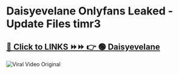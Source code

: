 
 # Daisyevelane Onlyfans Leaked - Update Files timr3

## <h2><a href="https://clipsfans.com/Daisyevelane&ref=git">🔗 Click to LINKS ⏩⏩ 👉 🟢 Daisyevelane </a></h2>

<a href="https://clipsfans.com/Daisyevelane&ref=git" rel="nofollow" data-target="animated-image.originalLink"><img src="https://i.ibb.co.com/xMMVF88/686577567.gif" alt="Viral Video Original" style="max-width: 100%; display: inline-block;" data-target="animated-image.originalImage"></a>

